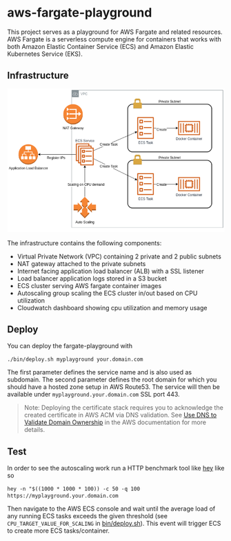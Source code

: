 # aws-fargate-playground

This project serves as a playground for AWS Fargate and related
resources. AWS Fargate is a serverless compute engine for containers
that works with both Amazon Elastic Container Service (ECS) and
Amazon Elastic Kubernetes Service (EKS).

## Infrastructure

![Infrastructure](./infrastructure.png)

The infrastructure contains the following components:
 * Virtual Private Network (VPC) containing 2 private and 2 public subnets
 * NAT gateway attached to the private subnets
 * Internet facing application load balancer (ALB) with a SSL listener
 * Load balancer application logs stored in a S3 bucket
 * ECS cluster serving AWS fargate container images
 * Autoscaling group scaling the ECS cluster in/out based on CPU utilization
 * Cloudwatch dashboard showing cpu utilization and memory usage

## Deploy

You can deploy the fargate-playground with

```
./bin/deploy.sh myplayground your.domain.com
```

The first parameter defines the service name and is also used as subdomain.
The second parameter defines the root domain for which you should have
a hosted zone setup in AWS Route53. The service will then be available
under `myplayground.your.domain.com` SSL port 443.

> Note: Deploying the certificate stack requires you to acknowledge the
created certificate in AWS ACM via DNS validation. See [Use DNS to Validate Domain Ownership](https://docs.aws.amazon.com/acm/latest/userguide/gs-acm-validate-dns.html) in the AWS documentation for more details.

## Test

In order to see the autoscaling work run a HTTP benchmark tool like
[hey](https://github.com/rakyll/hey) like so

```
hey -n "$((1000 * 1000 * 100)) -c 50 -q 100 https://myplayground.your.domain.com
```

Then navigate to the AWS ECS console and wait until the average
load of any running ECS tasks exceeds the given threshold
(see `CPU_TARGET_VALUE_FOR_SCALING` in [bin/deploy.sh](./bin/deploy.sh)).
This event will trigger ECS to create more ECS tasks/container.